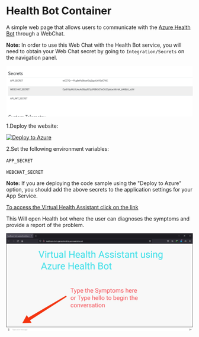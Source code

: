 # Health Bot Container

A simple web page that allows users to communicate with the [Azure Health Bot](https://azure.microsoft.com/en-us/services/bot-services/health-bot/) through a WebChat.

**Note:** In order to use this Web Chat with the Health Bot service, you will need to obtain your Web Chat secret by going to `Integration/Secrets` on the navigation panel.

![Secrets](/secret.png)

1.Deploy the website:

[![Deploy to Azure](https://aka.ms/deploytoazurebutton)](https://portal.azure.com/#create/Microsoft.Template/uri/https%3A%2F%2Fraw.githubusercontent.com%2Fmicrosoft%2FHealthBotContainerSample%2Fmaster%2Fazuredeploy.json)

2.Set the following environment variables:

`APP_SECRET`

`WEBCHAT_SECRET`


**Note:** If you are deploying the code sample using the "Deploy to Azure" option, you should add the above secrets to the application settings for your App Service.

[To access the Virtual Health Assistant click on the link](http://healthcare-bot-ugensz4vmdckq.azurewebsites.net/)

This Will open Health bot where the user can diagnoses the symptoms and provide a report of the problem.

![webhealth](/webhealth.jpg)

